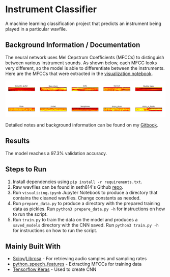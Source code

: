 # Instrument Classifier

A machine learning classification project that predicts an instrument being played in a particular wavfile. 

## Background Information / Documentation
The neural network uses Mel Cepstrum Coefficients (MFCCs) to distinguish between various instrument sounds. As shown below, each MFCC looks very different, so the model is able to differentiate between the instruments. Here are the MFCCs that were extracted in the [visualization notebook](https://github.com/lauradang/audio-classification/blob/master/visualizing.ipynb).

![](images/mel-cepstrum.png)

Detailed notes and background information can be found on my [Gitbook](https://lauradang.gitbook.io/notes/machine-learning/machine-learning-audio-classification).

## Results
The model reaches a 97.3% validation accuracy.

## Steps to Run
1. Install dependencies using `pip install -r requirements.txt`.
2. Raw wavfiles can be found in seth814's Github [repo](https://github.com/seth814/Audio-Classification/tree/018692a618ed4c3f9b9af7467a8246fc4fbaf1bb).
3. Run `visualizing.ipynb` Jupyter Notebook to produce a directory that contains the cleaned wavfiles. Change constants as needed.
4. Run `prepare_data.py` to produce a directory with the prepared training data as pickles. Run `python3 prepare_data.py -h` for instructions on how to run the script.
5. Run `train.py` to train the data on the model and produces a `saved_models` directory with the CNN saved. Run `python3 train.py -h` for instructions on how to run the script.

## Mainly Built With
* [Scipy](https://docs.scipy.org/doc/scipy-0.14.0/reference/index.html)/[Librosa](https://librosa.github.io/librosa/) - For retrieving audio samples and sampling rates
* [python_speech_features](https://python-speech-features.readthedocs.io/en/latest/) - Extracting MFCCs for training data
* [Tensorflow Keras](https://www.tensorflow.org/guide/keras) - Used to create CNN
